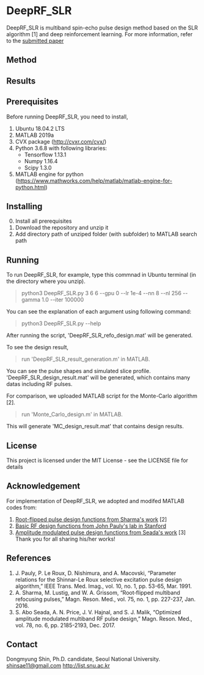 # DeepRF_SLR

DeepRF_SLR is multiband spin-echo pulse design method based on the SLR algorithm [1] and deep reinforcement learning. For more information, refer to the [submitted paper]()

## Method

## Results

## Prerequisites

Before running DeepRF_SLR, you need to install,
1. Ubuntu 18.04.2 LTS
2. MATLAB 2019a
3. CVX package (http://cvxr.com/cvx/)
4. Python 3.6.8 with following libraries:
   - Tensorflow 1.13.1
   - Numpy 1.16.4
   - Scipy 1.3.0
5. MATLAB engine for python (https://www.mathworks.com/help/matlab/matlab-engine-for-python.html)

## Installing

0. Install all prerequisites
1. Download the repository and unzip it
2. Add directory path of unziped folder (with subfolder) to MATLAB search path

## Running

To run DeepRF_SLR, for example, type this commnad in Ubuntu terminal (in the directory where you unzip).
> python3 DeepRF_SLR.py 3 6 6 --gpu 0 --lr 1e-4 --nn 8 --nl 256 --gamma 1.0 --iter 100000

You can see the explanation of each argument using following command:
> python3 DeepRF_SLR.py --help  

After running the script, 'DeepRF_SLR_refo_design.mat' will be generated.

To see the design result, 
> run 'DeepRF_SLR_result_generation.m' in MATLAB.  

You can see the pulse shapes and simulated slice profile.  
'DeepRF_SLR_design_result.mat' will be generated, which contains many datas including RF pulses.

For comparison, we uploaded MATLAB script for the Monte-Carlo algorithm [2].  
> run 'Monte_Carlo_design.m' in MATLAB.  

This will generate 'MC_design_result.mat' that contains design results.

## License

This project is licensed under the MIT License - see the LICENSE file for details

## Acknowledgement

For implementation of DeepRF_SLR, we adopted and modifed MATLAB codes from:
1. [Root-flipped pulse design functions from Sharma's work](http://www.vuiis.vanderbilt.edu/~grissowa/) [2]
2. [Basic RF design functions from John Pauly's lab in Stanford](http://rsl.stanford.edu/research/software.html)
3. [Amplitude modulated pulse design functions from Seada's work](https://github.com/mriphysics/AM_multiband/) [3]
Thank you for all sharing his/her works!

## References

1. J. Pauly, P. Le Roux, D. Nishimura, and A. Macovski, “Parameter relations for the Shinnar-Le Roux selective excitation pulse design algorithm,” IEEE Trans. Med. Imag., vol. 10, no. 1, pp. 53-65, Mar. 1991.
2. A. Sharma, M. Lustig, and W. A. Grissom, “Root‐flipped multiband refocusing pulses,” Magn. Reson. Med., vol. 75, no. 1, pp. 227-237, Jan. 2016.
3. S. Abo Seada, A. N. Price, J. V. Hajnal, and S. J. Malik, “Optimized amplitude modulated multiband RF pulse design,” Magn. Reson. Med., vol. 78, no. 6, pp. 2185-2193, Dec. 2017.

## Contact

Dongmyung Shin, Ph.D. candidate, Seoul National University.
shinsae11@gmail.com
http://list.snu.ac.kr
